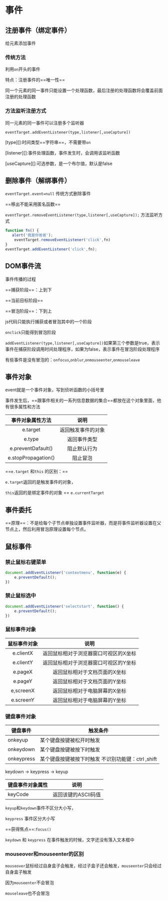 # 事件

## 注册事件（绑定事件）

给元素添加事件

### 传统方法

利用`on`开头的事件



特点：注册事件的==唯一性==

同一个元素的同一事件只能设置一个处理函数，最后注册的处理函数将会覆盖前面注册的处理函数



### 方法监听注册方式

同一元素的同一事件可以注册多个监听器

`eventTarget.addEventListener(type,listener[,useCapture])`

[type][]:时间类型==字符串==，不需要带`on`

[listener][]:事件处理函数，事件发生时，会调用该监听函数

[useCapture][]:可选参数，是一个布尔值，默认是false

## 删除事件（解绑事件）

`eventTarget.event=null`     传统方式删除事件

==移出不能采用匿名函数==

`eventTarget.removeEventListener(type,listener[,useCapture]);` 方法监听方式



```js
function fn() {
   alert('我是你爸爸');
    eventTarget.removeEventListener('click',fn)
}
eventTarget.addEventListener('click',fn);
```

   ## DOM事件流

事件传播的过程

==捕获阶段==：上到下

==当前目标阶段==

==冒泡阶段==：下到上



js代码只能执行捕获或者冒泡其中的一个阶段



`onclick`只能得到冒泡阶段

`addEventListener(type,listener[,useCapture])`如果第三个参数是true，表示事件在捕获阶段调用时间处理程序，如果为false，表示事件在冒泡阶段处理程序



有些事件是没有冒泡的：`onfocus`,`onblur`,`onmouseenter`,`onmouseleave`

## 事件对象

event就是一个事件对象，写到侦听函数的小括号里

事件发生后，==跟事件相关的一系列信息数据的集合==都放在这个对象里面，他有很多属性和方法

|  事件对象属性方法   |        说明        |
| :-----------------: | :----------------: |
|      e.target       | 返回触发事件的对象 |
|       e.type        |    返回事件类型    |
| e.preventDafault()  |    阻止默认行为    |
| e.stopPropagation() |      阻止冒泡      |

==`e.target` 和`this` 的区别：==

`e.target`返回的是触发事件的对象，

`this`返回的是绑定事件的对象     ==    `e.currentTarget`

## 事件委托



==原理==：不是给每个子节点单独设置事件监听器，而是将事件监听器设置在父节点上，然后利用冒泡原理设置每个节点。



## 鼠标事件

### 禁止鼠标右键菜单

```javascript
document.addEventListener('contextmenu', function(e) {
    e.preventDefault();
})
```

### 禁止鼠标选中

```javascript
document.addEventListener('selectstart', function() {
    e.preventDefault();
})
```



### 鼠标事件对象

| 鼠标事件对象 |                 说明                  |
| :----------: | :-----------------------------------: |
|  e.clientX   | 返回鼠标相对于浏览器窗口可视区的X坐标 |
|  e.clientY   | 返回鼠标相对于浏览器窗口可视区的Y坐标 |
|   e.pageX    |     返回鼠标相对于文档页面的X坐标     |
|   e.pageY    |     返回鼠标相对于文档页面的Y坐标     |
|  e,screenX   |     返回鼠标相对于电脑屏幕的X坐标     |
|  e.screenY   |     返回鼠标相对于电脑屏幕的Y坐标     |

### 键盘事件对象

| 键盘事件   | 触发条件                                            |
| ---------- | --------------------------------------------------- |
| onkeyup    | 某个键盘按键被松开时触发                            |
| onkeydown  | 某个键盘按键被按下时触发                            |
| onkeypress | 某个键盘按键被按下时触发  不识别功能键：ctrl ,shift |



keydown -> keypress -> keyup





| 键盘事件对象属性 | 说明                |
| ---------------- | ------------------- |
| keyCode          | 返回该键的ASCII码值 |

`keyup`和`keydown`事件不区分大小写，

`keypress`  事件区分大小写



==获得焦点==:`focus()`





`keydown` 和 `keypress` 在事件触发的时候，文字还没有落入文本框中

### mouseover和mouseenter的区别

`mouseover`鼠标经过自身盒子会触发，经过子盒子还会触发，`mouseenter`只会经过自身盒子触发



因为`mouseenter`不会冒泡

`mouseleave`也不会冒泡

​       
